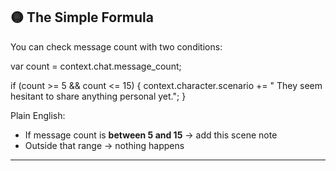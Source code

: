 ## 🟡 The Simple Formula

You can check message count with two conditions:

var count = context.chat.message\_count;

if (count >= 5 && count <= 15) {
context.character.scenario += " They seem hesitant to share anything personal yet.";
}

Plain English:

* If message count is **between 5 and 15** → add this scene note
* Outside that range → nothing happens

---
